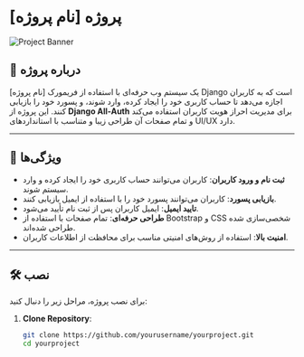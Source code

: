 # پروژه [نام پروژه]

![Project Banner](https://via.placeholder.com/800x200?text=Your+Project+Name)

## 📌 درباره پروژه

[نام پروژه] یک سیستم وب حرفه‌ای با استفاده از فریمورک Django است که به کاربران اجازه می‌دهد تا حساب کاربری خود را ایجاد کرده، وارد شوند، و پسورد خود را بازیابی کنند. این پروژه از **Django All-Auth** برای مدیریت احراز هویت کاربران استفاده می‌کند و تمام صفحات آن طراحی زیبا و متناسب با استانداردهای UI/UX دارد.

---

## 🚀 ویژگی‌ها

- **ثبت نام و ورود کاربران**: کاربران می‌توانند حساب کاربری خود را ایجاد کرده و وارد سیستم شوند.
- **بازیابی پسورد**: کاربران می‌توانند پسورد خود را با استفاده از ایمیل بازیابی کنند.
- **تایید ایمیل**: ایمیل کاربران پس از ثبت نام تأیید می‌شود.
- **طراحی حرفه‌ای**: تمام صفحات با استفاده از Bootstrap و CSS شخصی‌سازی شده طراحی شده‌اند.
- **امنیت بالا**: استفاده از روش‌های امنیتی مناسب برای محافظت از اطلاعات کاربران.

---

## 🛠️ نصب

برای نصب پروژه، مراحل زیر را دنبال کنید:

1. **Clone Repository**:
   ```bash
   git clone https://github.com/yourusername/yourproject.git
   cd yourproject
